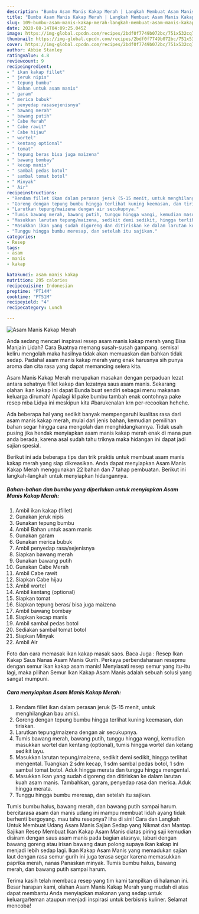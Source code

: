 ```yaml
---
description: "Bumbu Asam Manis Kakap Merah | Langkah Membuat Asam Manis Kakap Merah Yang Lezat Sekali"
title: "Bumbu Asam Manis Kakap Merah | Langkah Membuat Asam Manis Kakap Merah Yang Lezat Sekali"
slug: 109-bumbu-asam-manis-kakap-merah-langkah-membuat-asam-manis-kakap-merah-yang-lezat-sekali
date: 2020-08-14T04:09:25.045Z
image: https://img-global.cpcdn.com/recipes/2bdf0f7749b072bc/751x532cq70/asam-manis-kakap-merah-foto-resep-utama.jpg
thumbnail: https://img-global.cpcdn.com/recipes/2bdf0f7749b072bc/751x532cq70/asam-manis-kakap-merah-foto-resep-utama.jpg
cover: https://img-global.cpcdn.com/recipes/2bdf0f7749b072bc/751x532cq70/asam-manis-kakap-merah-foto-resep-utama.jpg
author: Abbie Stanley
ratingvalue: 4.8
reviewcount: 9
recipeingredient:
- " ikan kakap fillet"
- " jeruk nipis"
- " tepung bumbu"
- " Bahan untuk asam manis"
- " garam"
- " merica bubuk"
- " penyedap rasasejenisnya"
- " bawang merah"
- " bawang putih"
- " Cabe Merah"
- " Cabe rawit"
- " Cabe hijau"
- " wortel"
- " kentang optional"
- " tomat"
- " tepung beras bisa juga maizena"
- " bawang bombay"
- " kecap manis"
- " sambal pedas botol"
- " sambal tomat botol"
- " Minyak"
- " Air"
recipeinstructions:
- "Rendam fillet ikan dalam perasan jeruk (5-15 menit, untuk menghilangkan bau amis)."
- "Goreng dengan tepung bumbu hingga terlihat kuning keemasan, dan tiriskan."
- "Larutkan tepung/maizena dengan air secukupnya."
- "Tumis bawang merah, bawang putih, tunggu hingga wangi, kemudian masukkan wortel dan kentang (optional), tumis hingga wortel dan ketang sedikit layu."
- "Masukkan larutan tepung/maizena, sedikit demi sedikit, hingga terlihat mengental. Tuangkan 2 sdm kecap, 1 sdm sambal pedas botol, 1 sdm sambal tomat botol. Aduk hingga merata dan tunggu hingga mengental."
- "Masukkan ikan yang sudah digoreng dan ditiriskan ke dalam larutan kuah asam manis. Tambahkan, garam, penyedap rasa dan merica. Aduk hingga merata."
- "Tunggu hingga bumbu meresap, dan setelah itu sajikan."
categories:
- Resep
tags:
- asam
- manis
- kakap

katakunci: asam manis kakap 
nutrition: 295 calories
recipecuisine: Indonesian
preptime: "PT14M"
cooktime: "PT51M"
recipeyield: "4"
recipecategory: Lunch

---
```



![Asam Manis Kakap Merah](https://img-global.cpcdn.com/recipes/2bdf0f7749b072bc/751x532cq70/asam-manis-kakap-merah-foto-resep-utama.jpg)

Anda sedang mencari inspirasi resep asam manis kakap merah yang Bisa Manjain Lidah? Cara Buatnya memang susah-susah gampang. semisal keliru mengolah maka hasilnya tidak akan memuaskan dan bahkan tidak sedap. Padahal asam manis kakap merah yang enak harusnya sih punya aroma dan cita rasa yang dapat memancing selera kita.

Asam Manis Kakap Merah merupakan masakan dengan perpaduan lezat antara sehatnya fillet kakap dan lezatnya saus asam manis. Sekarang olahan ikan kakap ini dapat Bunda buat sendiri sebagai menu makanan keluarga dirumah! Apalagi kl pake bumbu tambah enak contohnya pake resep mba Lidya ini meskipun kita #barukenalan krn per-recookan hehehe.

Ada beberapa hal yang sedikit banyak mempengaruhi kualitas rasa dari asam manis kakap merah, mulai dari jenis bahan, kemudian pemilihan bahan segar hingga cara mengolah dan menghidangkannya. Tidak usah pusing jika hendak menyiapkan asam manis kakap merah enak di mana pun anda berada, karena asal sudah tahu triknya maka hidangan ini dapat jadi sajian spesial.


Berikut ini ada beberapa tips dan trik praktis untuk membuat asam manis kakap merah yang siap dikreasikan. Anda dapat menyiapkan Asam Manis Kakap Merah menggunakan 22 bahan dan 7 tahap pembuatan. Berikut ini langkah-langkah untuk menyiapkan hidangannya.

<!--inarticleads1-->

##### Bahan-bahan dan bumbu yang diperlukan untuk menyiapkan Asam Manis Kakap Merah:

1. Ambil  ikan kakap (fillet)
1. Gunakan  jeruk nipis
1. Gunakan  tepung bumbu
1. Ambil  Bahan untuk asam manis
1. Gunakan  garam
1. Gunakan  merica bubuk
1. Ambil  penyedap rasa/sejenisnya
1. Siapkan  bawang merah
1. Gunakan  bawang putih
1. Gunakan  Cabe Merah
1. Ambil  Cabe rawit
1. Siapkan  Cabe hijau
1. Ambil  wortel
1. Ambil  kentang (optional)
1. Siapkan  tomat
1. Siapkan  tepung beras/ bisa juga maizena
1. Ambil  bawang bombay
1. Siapkan  kecap manis
1. Ambil  sambal pedas botol
1. Sediakan  sambal tomat botol
1. Siapkan  Minyak
1. Ambil  Air


Foto dan cara memasak ikan kakap masak saos. Baca Juga : Resep Ikan Kakap Saus Nanas Asam Manis Gurih. Perkaya perbendaharaan resepmu dengan semur ikan kakap asam manis! Menyiasati resep semur yang itu-itu lagi, maka pilihan Semur Ikan Kakap Asam Manis adalah sebuah solusi yang sangat mumpuni. 

<!--inarticleads2-->

##### Cara menyiapkan Asam Manis Kakap Merah:

1. Rendam fillet ikan dalam perasan jeruk (5-15 menit, untuk menghilangkan bau amis).
1. Goreng dengan tepung bumbu hingga terlihat kuning keemasan, dan tiriskan.
1. Larutkan tepung/maizena dengan air secukupnya.
1. Tumis bawang merah, bawang putih, tunggu hingga wangi, kemudian masukkan wortel dan kentang (optional), tumis hingga wortel dan ketang sedikit layu.
1. Masukkan larutan tepung/maizena, sedikit demi sedikit, hingga terlihat mengental. Tuangkan 2 sdm kecap, 1 sdm sambal pedas botol, 1 sdm sambal tomat botol. Aduk hingga merata dan tunggu hingga mengental.
1. Masukkan ikan yang sudah digoreng dan ditiriskan ke dalam larutan kuah asam manis. Tambahkan, garam, penyedap rasa dan merica. Aduk hingga merata.
1. Tunggu hingga bumbu meresap, dan setelah itu sajikan.


Tumis bumbu halus, bawang merah, dan bawang putih sampai harum. bercitarasa asam dan manis udang ini mampu membuat lidah ayang tidak berhenti bergoyang. mau tahu resepnya? liha di sini! Cara dan Langkah Untuk Membuat Udang Asam Manis Sajian Sedap yang Nikmat dan Mantap. Sajikan Resep Membuat Ikan Kakap Asam Manis diatas piring saji kemudian disiram dengan saus asam manis pada bagian atasnya, taburi dengan bawang goreng atau irisan bawang daun polong supaya ikan kakap ini menjadi lebih sedap lagi. Ikan Kakap Asam Manis yang memadukan sajian laut dengan rasa semur gurih ini juga terasa segar karena memasukkan paprika merah, nanas Panaskan minyak. Tumis bumbu halus, bawang merah, dan bawang putih sampai harum. 

Terima kasih telah membaca resep yang tim kami tampilkan di halaman ini. Besar harapan kami, olahan Asam Manis Kakap Merah yang mudah di atas dapat membantu Anda menyiapkan makanan yang sedap untuk keluarga/teman ataupun menjadi inspirasi untuk berbisnis kuliner. Selamat mencoba!
